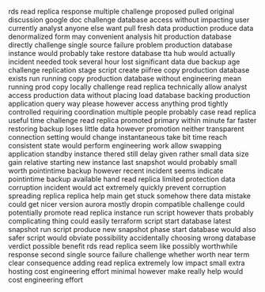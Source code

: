 rds read replica response multiple challenge proposed pulled original discussion google doc challenge database access without impacting user currently analyst anyone else want pull fresh data production produce data denormalized form may convenient analysis hit production database directly challenge single source failure problem production database instance would probably take restore database tta hub would actually incident needed took several hour lost significant data due backup age challenge replication stage script create piifree copy production database exists run running copy production database without engineering mean running prod copy locally challenge read replica technically allow analyst access production data without placing load database backing production application query way please however access anything prod tightly controlled requiring coordination multiple people probably case read replica useful time challenge read replica promoted primary within minute far faster restoring backup loses little data however promotion neither transparent connection setting would change instantaneous take bit time reach consistent state would perform engineering work allow swapping application standby instance thered still delay given rather small data size gain relative starting new instance last snapshot would probably small worth pointintime backup however recent incident seems indicate pointintime backup available hand read replica limited protection data corruption incident would act extremely quickly prevent corruption spreading replica replica help main get stuck somehow there data mistake could get nicer version aurora mostly dropin compatible challenge could potentially promote read replica instance run script however thats probably complicating thing could easily terraform script start database latest snapshot run script produce new snapshot phase start database would also safer script would obviate possibility accidentally choosing wrong database verdict possible benefit rds read replica seem like possibly worthwhile response second single source failure challenge whether worth near term clear consequence adding read replica extremely low impact small extra hosting cost engineering effort minimal however make really help would cost engineering effort